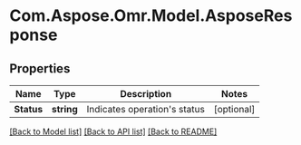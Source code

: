 # Com.Aspose.Omr.Model.AsposeResponse
## Properties

Name | Type | Description | Notes
------------ | ------------- | ------------- | -------------
**Status** | **string** | Indicates operation&#39;s status | [optional] 

[[Back to Model list]](../README.md#documentation-for-models) [[Back to API list]](../README.md#documentation-for-api-endpoints) [[Back to README]](../README.md)


